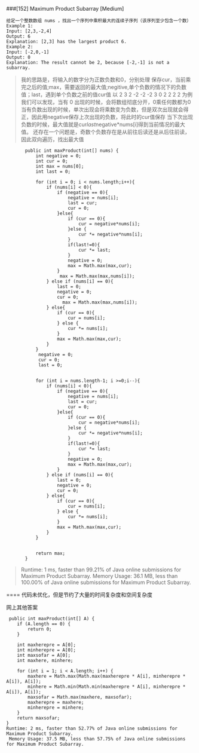 ###[152] Maximum Product Subarray 
[Medium]
```
给定一个整数数组 nums ，找出一个序列中乘积最大的连续子序列（该序列至少包含一个数）
Example 1:
Input: [2,3,-2,4]
Output: 6
Explanation: [2,3] has the largest product 6.
Example 2:
Input: [-2,0,-1]
Output: 0
Explanation: The result cannot be 2, because [-2,-1] is not a subarray.
```
> 我的思路是，将输入的数字分为正数负数和0，分别处理
> 保存cur，当前乘完之后的值;max，需要返回的最大值;negitive,单个负数的情况下的负数值；last，遇到单个负数之前的值cur值
> 以 2 3 2 -2 -2 -2 3 0 2 2 2 2 为例
> 我们可以发现，当有 0 出现的时候，会将数组彻底分开，0乘任何数都为0
> 当有负数出现的时候，单次出现会将乘数变为负数，但是双次出现就会得正，因此用negative保存上次出现的负数，将此时的cur值保存
> 当下次出现负数的时候，最大值就是cur*last*negative*nums[i]得到当前情况的最大值。
> 还存在一个问题是，奇数个负数存在是从前往后读还是从后往前读，因此双向遍历，找出最大值

```
       public int maxProduct(int[] nums) {
           int negative = 0;
           int cur = 0;
           int max = nums[0];
           int last = 0;
   
           for (int i = 0; i < nums.length;i++){
               if (nums[i] < 0){
                   if (negative == 0){
                       negative = nums[i];
                       last = cur;
                       cur = 0;
                   }else{
                       if (cur == 0){
                           cur = negative*nums[i];
                       }else {
                           cur *= negative*nums[i];
                       }
                       if(last!=0){
                           cur *= last;
                       }
                       negative = 0;
                       max = Math.max(max,cur);
                   }
                    max = Math.max(max,nums[i]);
               } else if (nums[i] == 0){
                   last = 0;
                   negative = 0;
                   cur = 0;
                     max = Math.max(max,nums[i]);
               } else{
                   if (cur == 0){
                       cur = nums[i];
                   } else {
                       cur *= nums[i];
                   }
                   max = Math.max(max,cur);
               }
           }
            negative = 0;
            cur = 0;
            last = 0;
   
   
           for (int i = nums.length-1; i >=0;i--){
               if (nums[i] < 0){
                   if (negative == 0){
                       negative = nums[i];
                       last = cur;
                       cur = 0;
                   }else{
                       if (cur == 0){
                           cur = negative*nums[i];
                       }else {
                           cur *= negative*nums[i];
                       }
                       if(last!=0){
                           cur *= last;
                       }
                       negative = 0;
                       max = Math.max(max,cur);
                   }
               } else if (nums[i] == 0){
                   last = 0;
                   negative = 0;
                   cur = 0;
               } else{
                   if (cur == 0){
                       cur = nums[i];
                   } else {
                       cur *= nums[i];
                   }
                   max = Math.max(max,cur);
               }
           }
   
   
           return max;
       } 
```

> Runtime: 1 ms, faster than 99.21% of Java online submissions for Maximum Product Subarray.
> Memory Usage: 36.1 MB, less than 100.00% of Java online submissions for Maximum Product Subarray.

====
代码未优化，但是节约了大量的时间复杂度和空间复杂度

网上其他答案
```aidl
 public int maxProduct(int[] A) {
    if (A.length == 0) {
        return 0;
    }
    
    int maxherepre = A[0];
    int minherepre = A[0];
    int maxsofar = A[0];
    int maxhere, minhere;
    
    for (int i = 1; i < A.length; i++) {
        maxhere = Math.max(Math.max(maxherepre * A[i], minherepre * A[i]), A[i]);
        minhere = Math.min(Math.min(maxherepre * A[i], minherepre * A[i]), A[i]);
        maxsofar = Math.max(maxhere, maxsofar);
        maxherepre = maxhere;
        minherepre = minhere;
    }
    return maxsofar;
}
Runtime: 2 ms, faster than 52.77% of Java online submissions for Maximum Product Subarray.
 Memory Usage: 37.5 MB, less than 57.75% of Java online submissions for Maximum Product Subarray.

``` 